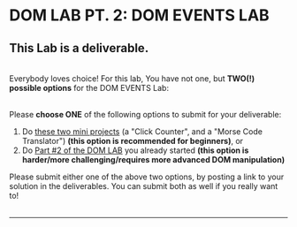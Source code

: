 

# DOM LAB PT. 2: DOM EVENTS LAB

## This Lab is a deliverable.

<br>Everybody loves choice! For this lab, You have not one, but <strong>TWO(!) possible options</strong> for the DOM EVENTS Lab:<br><br>

Please <strong>choose ONE</strong> of the following options to submit for your deliverable:
1. Do <a href="dom-practice-lab-2a/dom-practice-lab-2a.md">these two mini projects</a> (a "Click Counter", and a "Morse Code Translator") <strong>(this option is recommended for beginners)</strong>, or
1. Do <a href="dom-practice-lab-2b.md">Part #2 of the DOM LAB</a> you already started <strong>(this option is harder/more challenging/requires more advanced DOM manipulation)</strong>

Please submit either one of the above two options, by posting a link to your solution in the deliverables. You can submit both as well if you really want to!<br><br>

<hr>
